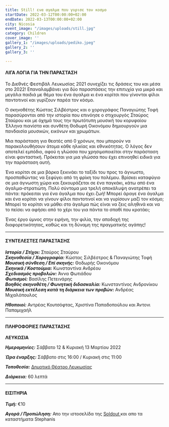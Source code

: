 ```yaml
---
title: Still! ενα αγαλμα που γυρισε τον κοσμο
startDate: 2022-03-12T00:00:00+02:00
endDate: 2022-03-13T00:00:00+02:00
city: Nicosia
event_image: "/images/uploads/still.jpg"
category: Children
cover_image: ''
gallery_1: "/images/uploads/pediko.jpeg"
gallery_2: ''
gallery_3: ''

---
```

#### ΛΙΓΑ ΛΟΓΙΑ ΓΙΑ ΤΗΝ ΠΑΡΑΣΤΑΣΗ

Το Διεθνές Φεστιβάλ Λευκωσίας 2021 συνεχίζει τις δράσεις του και μέσα στο 2022! Επαναλαμβάνει για δύο παραστάσεις την επιτυχία για μικρά και μεγάλα παιδιά με θέμα του ένα άγαλμα κι ένα κορίτσι που γίνονται φίλοι παντοτινοί και γυρίζουν παρέα τον κόσμο.

Ο σκηνοθέτης Κώστας Σιλβέστρος και ο χορογράφος Παναγιώτης Τοφή παρασύρονται από την ιστορία που επινόησε ο στιχουργός Σταύρος Σταύρου και με όχημά τους την πρωτότυπη μουσική του κορυφαίου Έλληνα πιανίστα και συνθέτη Θοδωρή Οικονόμου δημιουργούν μια πανδαισία μουσικών, εικόνων και χρωμάτων.

Μια παράσταση για θεατές από 0 χρόνων, που μπορούν να παρακολουθήσουν άτομα κάθε ηλικίας και εθνικότητας. Ο λόγος δεν αποτελεί εμπόδιο, αφού η γλώσσα που χρησιμοποιείται στην παράσταση είναι φανταστική. Πρόκειται για μια γλώσσα που έχει επινοηθεί ειδικά για την παράσταση αυτή.

Ένα κορίτσι σε μια βάρκα ξεκινάει το ταξίδι του προς το άγνωστο, προσπαθώντας να ξεφύγει από τη φρίκη του πολέμου. Βρίσκει καταφύγιο σε μια άγνωστη χώρα και ξεκουράζεται σε ένα παγκάκι, κάτω από ένα άγαλμα-στρατιώτη. Πολύ σύντομα μια τρελή αποκάλυψη ανατρέπει τα πάντα: πρόκειται για ένα άγαλμα που έχει ζωή! Μπορεί άραγε ένα άγαλμα και ένα κορίτσι να γίνουν φίλοι παντοτινοί και να γυρίσουν μαζί τον κόσμο; Μπορεί το κορίτσι να μάθει στο άγαλμα πώς είναι να ζεις αληθινά και να το πείσει να αφήσει από το χέρι του για πάντα το σπαθί που κρατάει;

Ένας έργο ύμνος στην ειρήνη, την φιλία, την αποδοχή της διαφορετικότητας, καθώς και τη δύναμη της πραγματικής αγάπης!

***

#### ΣΥΝΤΕΛΕΣΤΕΣ ΠΑΡΑΣΤΑΣΗΣ

**_Ιστορία / Στίχοι:_** Σταύρος Σταύρου  
**_Σκηνοθεσία / Χορογραφία:_** Κώστας Σιλβέστρος & Παναγιώτης Τοφή  
**_Μουσική σύνθεση / Επί σκηνής:_** Θοδωρής Οικονόμου  
**_Σκηνικά / Κοστούμια:_** Κωνσταντίνα Ανδρέου  
**_Σχεδιασμός προβολών:_** Άννα Φωτιάδου  
**_Φωτισμοί:_** Βασίλης Πετεινάρης  
**_Βοηθός σκηνοθέτη / Φωνητική διδασκαλία:_** Κωνσταντίνος Ανδρονίκου  
**_Μουσική εκτέλεση κατά τη διάρκεια των προβών:_** Ανδρέας Μιχαλόπουλος

**_Ηθοποιοί:_** Αντρέας Κουτσόφτας, Χριστίνα Παπαδοπούλου και Άντονι Παπαμιχαήλ

***

#### ΠΛΗΡΟΦΟΡΙΕΣ ΠΑΡΑΣΤΑΣΗΣ

**ΛΕΥΚΩΣΙΑ**

**_Ημερομηνίες:_** Σάββατο 12 & Κυριακή 13 Μαρτίου 2022

**_Ώρα έναρξης:_** Σάββατο στις 16:00 / Κυριακή στις 11:00

**_Τοποθεσία:_** [Δημοτικό Θέατρο Λευκωσίας](https://www.google.com/maps/place/%CE%94%CE%B7%CE%BC%CE%BF%CF%84%CE%B9%CE%BA%CF%8C+%CE%98%CE%AD%CE%B1%CF%84%CF%81%CE%BF+%CE%9B%CE%B5%CF%85%CE%BA%CF%89%CF%83%CE%AF%CE%B1%CF%82+(Nicosia+Municipal+Theatre)/@35.1726385,33.3531332,17z/data=!3m1!4b1!4m5!3m4!1s0x14de17519633b289:0xf4e085228ec10fda!8m2!3d35.1726385!4d33.3553219 "https://www.google.com/maps/place/%CE%94%CE%B7%CE%BC%CE%BF%CF%84%CE%B9%CE%BA%CF%8C+%CE%98%CE%AD%CE%B1%CF%84%CF%81%CE%BF+%CE%9B%CE%B5%CF%85%CE%BA%CF%89%CF%83%CE%AF%CE%B1%CF%82+(Nicosia+Municipal+Theatre)/@35.1726385,33.3531332,17z/data=!3m1!4b1!4m5!3m4!1s0x14de17519633b289:0xf4e085228ec10fda!8m2!3d35.1726385!4d33.3553219")

**_Διάρκεια:_** 60 λεπτά

***

#### ΕΙΣΙΤΗΡΙΑ

**_Τιμή:_** €10

**_Αγορά / Προπώληση:_** Απο την ιστοσελίδα της [Soldout ](https://www.soldoutticketbox.com/still-a-statue-that-travelled-the-world-march-2022/?lang=el "Soldout")και απο τα καταστήματα Stephanis